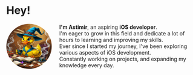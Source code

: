 # Hey!  

<p align="left">
  <img src="https://github.com/AstikFantastic/AstikFantastic/blob/main/Leonardo_Phoenix_10_Vibrant_2D_illustration_of_a_bright_yellow_1.jpg" 
       width="120" height="120" 
       alt="My Image" 
       style="border-radius: 50%; margin-right: 20px; vertical-align: middle; float: left;">
  <span>
    <strong>I'm Astimir</strong>, an aspiring <strong>iOS developer</strong>.<br>
    I'm eager to grow in this field and dedicate a lot of hours to learning and improving my skills.<br>
    Ever since I started my journey, I've been exploring various aspects of iOS development.<br>
    Constantly working on projects, and expanding my knowledge every day.
  </span>
</p>
